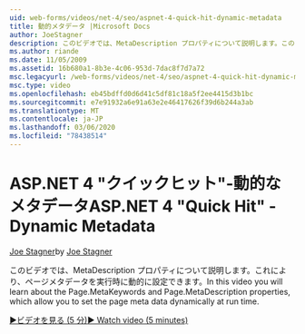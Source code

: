 ```yaml
---
uid: web-forms/videos/net-4/seo/aspnet-4-quick-hit-dynamic-metadata
title: 動的メタデータ |Microsoft Docs
author: JoeStagner
description: このビデオでは、MetaDescription プロパティについて説明します。このプロパティを使用すると、実行時にページメタデータを動的に設定できます...
ms.author: riande
ms.date: 11/05/2009
ms.assetid: 16b680a1-8b3e-4c06-953d-7dac8f7d7a72
msc.legacyurl: /web-forms/videos/net-4/seo/aspnet-4-quick-hit-dynamic-metadata
msc.type: video
ms.openlocfilehash: eb45bdffd0d6d41c5df81c18a5f2ee4415d3b1bc
ms.sourcegitcommit: e7e91932a6e91a63e2e46417626f39d6b244a3ab
ms.translationtype: MT
ms.contentlocale: ja-JP
ms.lasthandoff: 03/06/2020
ms.locfileid: "78438514"
---
```

# <a name="aspnet-4-quick-hit---dynamic-metadata"></a><span data-ttu-id="b1984-103">ASP.NET 4 "クイックヒット"-動的なメタデータ</span><span class="sxs-lookup"><span data-stu-id="b1984-103">ASP.NET 4 "Quick Hit" - Dynamic Metadata</span></span>

<span data-ttu-id="b1984-104">[Joe Stagner](https://github.com/JoeStagner)</span><span class="sxs-lookup"><span data-stu-id="b1984-104">by [Joe Stagner](https://github.com/JoeStagner)</span></span>

<span data-ttu-id="b1984-105">このビデオでは、MetaDescription プロパティについて説明します。これにより、ページメタデータを実行時に動的に設定できます。</span><span class="sxs-lookup"><span data-stu-id="b1984-105">In this video you will learn about the Page.MetaKeywords and Page.MetaDescription properties, which allow you to set the page meta data dynamically at run time.</span></span> 

[<span data-ttu-id="b1984-106">&#9654;ビデオを見る (5 分)</span><span class="sxs-lookup"><span data-stu-id="b1984-106">&#9654; Watch video (5 minutes)</span></span>](https://channel9.msdn.com/Blogs/ASP-NET-Site-Videos/aspnet-4-quick-hit-dynamic-metadata)
